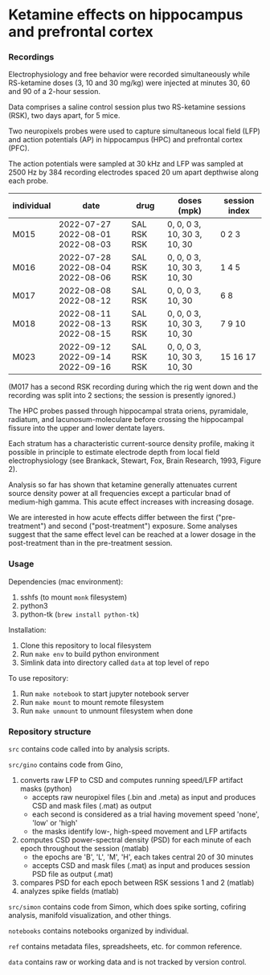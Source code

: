# Ketamine effects on hippocampus and prefrontal cortex

### Recordings

Electrophysiology and free behavior were recorded simultaneously while RS-ketamine doses (3, 10 and 30 mg/kg) were injected at minutes 30, 60 and 90 of a 2-hour session.

Data comprises a saline control session plus two RS-ketamine sessions (RSK), two days apart, for 5 mice.

Two neuropixels probes were used to capture simultaneous local field (LFP) and action potentials (AP) in hippocampus (HPC) and prefrontal cortex (PFC).

The action potentials were sampled at 30 kHz and LFP was sampled at 2500 Hz by 384 recording electrodes spaced 20 um apart depthwise along each probe.

| individual | date | drug | doses (mpk) | session index |
| --- | --- | --- | --- | --- |
| M015 | 2022-07-27 2022-08-01 2022-08-03 | SAL RSK RSK | 0, 0, 0 3, 10, 30 3, 10, 30 | 0 2 3 |
| M016 | 2022-07-28 2022-08-04 2022-08-06 | SAL RSK RSK | 0, 0, 0 3, 10, 30 3, 10, 30 | 1 4 5 |
| M017 | 2022-08-08 2022-08-12 | SAL RSK | 0, 0, 0 3, 10, 30 | 6 8 |
| M018 | 2022-08-11 2022-08-13 2022-08-15 | SAL RSK RSK | 0, 0, 0 3, 10, 30 3, 10, 30 | 7 9 10 |
| M023 | 2022-09-12 2022-09-14 2022-09-16 | SAL RSK RSK | 0, 0, 0 3, 10, 30 3, 10, 30 | 15 16 17 |

(M017 has a second RSK recording during which the rig went down and the recording was split into 2 sections; the session is presently ignored.)

The HPC probes passed through hippocampal strata oriens, pyramidale, radiatum, and lacunosum-moleculare before crossing the hippocampal fissure into the upper and lower dentate layers.

Each stratum has a characteristic current-source density profile, making it possible in principle to estimate electrode depth from local field electrophysiology (see Brankack, Stewart, Fox, Brain Research, 1993, Figure 2).

Analysis so far has shown that ketamine generally attenuates current source density power at all frequencies except a particular bnad of medium-high gamma. This acute effect increases with increasing dosage.

We are interested in how acute effects differ between the first ("pre-treatment") and second ("post-treatment") exposure. Some analyses suggest that the same effect level can be reached at a lower dosage in the post-treatment than in the pre-treatment session.

### Usage

Dependencies (mac environment):
1. sshfs (to mount `monk` filesystem)
2. python3
3. python-tk (`brew install python-tk`)

Installation:
1. Clone this repository to local filesystem
2. Run `make env` to build python environment
3. Simlink data into directory called `data` at top level of repo

To use repository:
1. Run `make notebook` to start jupyter notebook server
2. Run `make mount` to mount remote filesystem
3. Run `make unmount` to unmount filesystem when done

### Repository structure

`src` contains code called into by analysis scripts.

`src/gino` contains code from Gino,
1. converts raw LFP to CSD and computes running speed/LFP artifact masks (python)
    - accepts raw neuropixel files (.bin and .meta) as input and produces CSD and mask files (.mat) as output
    - each second is considered as a trial having movement speed 'none', 'low' or 'high'
    - the masks identify low-, high-speed movement and LFP artifacts
2. computes CSD power-spectral density (PSD) for each minute of each epoch throughout the session (matlab)
    - the epochs are 'B', 'L', 'M', 'H', each takes central 20 of 30 minutes
    - accepts CSD and mask files (.mat) as input and produces session PSD file as output (.mat)
3. compares PSD for each epoch between RSK sessions 1 and 2 (matlab)
4. analyzes spike fields (matlab)

`src/simon` contains code from Simon, which does spike sorting, cofiring analysis, manifold visualization, and other things.

`notebooks` contains notebooks organized by individual.

`ref` contains metadata files, spreadsheets, etc. for common reference.

`data` contains raw or working data and is not tracked by version control.
